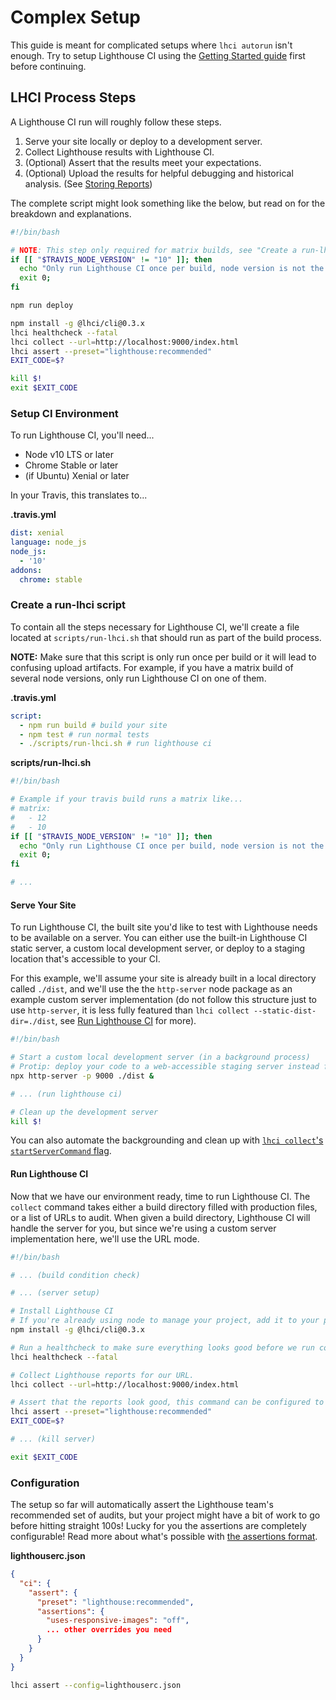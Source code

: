 # Complex Setup

This guide is meant for complicated setups where `lhci autorun` isn't enough. Try to setup Lighthouse CI using the [Getting Started guide](./getting-started.md) first before continuing.

## LHCI Process Steps

A Lighthouse CI run will roughly follow these steps.

1. Serve your site locally or deploy to a development server.
2. Collect Lighthouse results with Lighthouse CI.
3. (Optional) Assert that the results meet your expectations.
4. (Optional) Upload the results for helpful debugging and historical analysis. (See [Storing Reports](#storing-reports))

The complete script might look something like the below, but read on for the breakdown and explanations.

```bash
#!/bin/bash

# NOTE: This step only required for matrix builds, see "Create a run-lhci script" for more details.
if [[ "$TRAVIS_NODE_VERSION" != "10" ]]; then
  echo "Only run Lighthouse CI once per build, node version is not the selected version.";
  exit 0;
fi

npm run deploy

npm install -g @lhci/cli@0.3.x
lhci healthcheck --fatal
lhci collect --url=http://localhost:9000/index.html
lhci assert --preset="lighthouse:recommended"
EXIT_CODE=$?

kill $!
exit $EXIT_CODE
```

### Setup CI Environment

To run Lighthouse CI, you'll need...

- Node v10 LTS or later
- Chrome Stable or later
- (if Ubuntu) Xenial or later

In your Travis, this translates to...

**.travis.yml**

```yaml
dist: xenial
language: node_js
node_js:
  - '10'
addons:
  chrome: stable
```

### Create a run-lhci script

To contain all the steps necessary for Lighthouse CI, we'll create a file located at `scripts/run-lhci.sh` that should run as part of the build process.

**NOTE:** Make sure that this script is only run once per build or it will lead to confusing upload artifacts. For example, if you have a matrix build of several node versions, only run Lighthouse CI on one of them.

**.travis.yml**

```yaml
script:
  - npm run build # build your site
  - npm test # run normal tests
  - ./scripts/run-lhci.sh # run lighthouse ci
```

**scripts/run-lhci.sh**

```bash
#!/bin/bash

# Example if your travis build runs a matrix like...
# matrix:
#   - 12
#   - 10
if [[ "$TRAVIS_NODE_VERSION" != "10" ]]; then
  echo "Only run Lighthouse CI once per build, node version is not the selected version.";
  exit 0;
fi

# ...
```

#### Serve Your Site

To run Lighthouse CI, the built site you'd like to test with Lighthouse needs to be available on a server. You can either use the built-in Lighthouse CI static server, a custom local development server, or deploy to a staging location that's accessible to your CI.

For this example, we'll assume your site is already built in a local directory called `./dist`, and we'll use the the `http-server` node package as an example custom server implementation (do not follow this structure just to use `http-server`, it is less fully featured than `lhci collect --static-dist-dir=./dist`, see [Run Lighthouse CI](#run-lighthouse-ci) for more).

```bash
#!/bin/bash

# Start a custom local development server (in a background process)
# Protip: deploy your code to a web-accessible staging server instead for more realistic performance metrics
npx http-server -p 9000 ./dist &

# ... (run lighthouse ci)

# Clean up the development server
kill $!
```

You can also automate the backgrounding and clean up with [`lhci collect`'s `startServerCommand` flag](./cli#collect).

#### Run Lighthouse CI

Now that we have our environment ready, time to run Lighthouse CI. The `collect` command takes either a build directory filled with production files, or a list of URLs to audit. When given a build directory, Lighthouse CI will handle the server for you, but since we're using a custom server implementation here, we'll use the URL mode.

```bash
#!/bin/bash

# ... (build condition check)

# ... (server setup)

# Install Lighthouse CI
# If you're already using node to manage your project, add it to your package.json `devDependencies` instead to skip this step.
npm install -g @lhci/cli@0.3.x

# Run a healthcheck to make sure everything looks good before we run collection.
lhci healthcheck --fatal

# Collect Lighthouse reports for our URL.
lhci collect --url=http://localhost:9000/index.html

# Assert that the reports look good, this command can be configured to ease your Lighthouse transition.
lhci assert --preset="lighthouse:recommended"
EXIT_CODE=$?

# ... (kill server)

exit $EXIT_CODE
```

### Configuration

The setup so far will automatically assert the Lighthouse team's recommended set of audits, but your project might have a bit of work to go before hitting straight 100s! Lucky for you the assertions are completely configurable! Read more about what's possible with [the assertions format](./assertions.md).

**lighthouserc.json**

```json
{
  "ci": {
    "assert": {
      "preset": "lighthouse:recommended",
      "assertions": {
        "uses-responsive-images": "off",
        ... other overrides you need
      }
    }
  }
}
```

```bash
lhci assert --config=lighthouserc.json
```
